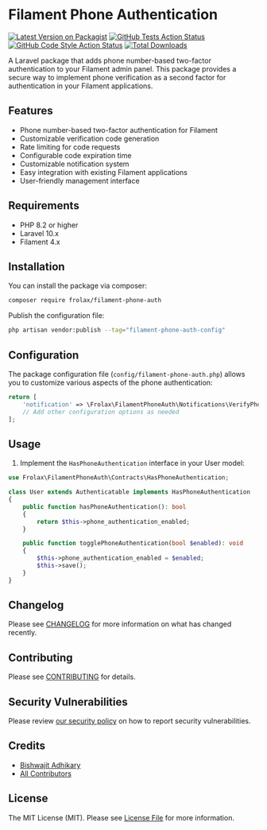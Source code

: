 # Filament Phone Authentication

[![Latest Version on Packagist](https://img.shields.io/packagist/v/frolax/filament-phone-auth.svg?style=flat-square)](https://packagist.org/packages/frolax/filament-phone-auth)
[![GitHub Tests Action Status](https://img.shields.io/github/actions/workflow/status/frolax/filament-phone-auth/run-tests.yml?branch=main&label=tests&style=flat-square)](https://github.com/frolax/filament-phone-auth/actions?query=workflow%3Arun-tests+branch%3Amain)
[![GitHub Code Style Action Status](https://img.shields.io/github/actions/workflow/status/frolax/filament-phone-auth/fix-php-code-styling.yml?branch=main&label=code%20style&style=flat-square)](https://github.com/frolax/filament-phone-auth/actions?query=workflow%3A"Fix+PHP+code+styling"+branch%3Amain)
[![Total Downloads](https://img.shields.io/packagist/dt/frolax/filament-phone-auth.svg?style=flat-square)](https://packagist.org/packages/frolax/filament-phone-auth)

A Laravel package that adds phone number-based two-factor authentication to your Filament admin panel. This package provides a secure way to implement phone verification as a second factor for authentication in your Filament applications.

## Features

- Phone number-based two-factor authentication for Filament
- Customizable verification code generation
- Rate limiting for code requests
- Configurable code expiration time
- Customizable notification system
- Easy integration with existing Filament applications
- User-friendly management interface

## Requirements

- PHP 8.2 or higher
- Laravel 10.x
- Filament 4.x

## Installation

You can install the package via composer:

```bash
composer require frolax/filament-phone-auth
```

Publish the configuration file:

```bash
php artisan vendor:publish --tag="filament-phone-auth-config"
```

## Configuration

The package configuration file (`config/filament-phone-auth.php`) allows you to customize various aspects of the phone authentication:

```php
return [
    'notification' => \Frolax\FilamentPhoneAuth\Notifications\VerifyPhoneAuthentication::class,
    // Add other configuration options as needed
];
```

## Usage

1. Implement the `HasPhoneAuthentication` interface in your User model:

```php
use Frolax\FilamentPhoneAuth\Contracts\HasPhoneAuthentication;

class User extends Authenticatable implements HasPhoneAuthentication
{
    public function hasPhoneAuthentication(): bool
    {
        return $this->phone_authentication_enabled;
    }

    public function togglePhoneAuthentication(bool $enabled): void
    {
        $this->phone_authentication_enabled = $enabled;
        $this->save();
    }
}
```

## Changelog

Please see [CHANGELOG](CHANGELOG.md) for more information on what has changed recently.

## Contributing

Please see [CONTRIBUTING](.github/CONTRIBUTING.md) for details.

## Security Vulnerabilities

Please review [our security policy](../../security/policy) on how to report security vulnerabilities.

## Credits

- [Bishwajit Adhikary](https://github.com/frolax)
- [All Contributors](../../contributors)

## License

The MIT License (MIT). Please see [License File](LICENSE.md) for more information.

